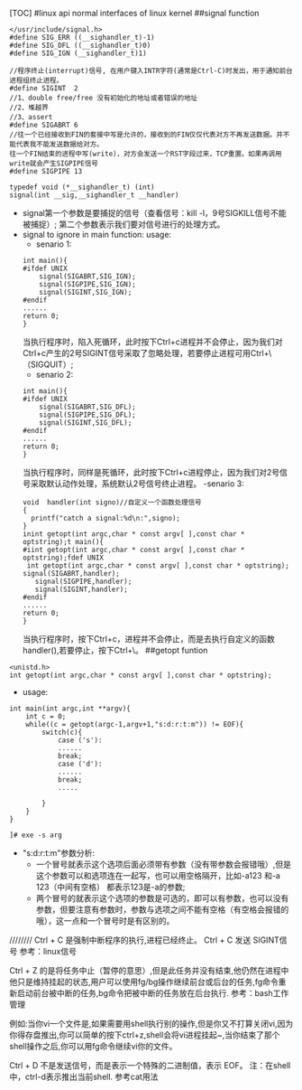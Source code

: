 [TOC]
#linux api
normal interfaces of linux kernel
##signal function
```
</usr/include/signal.h>
#define SIG_ERR ((__sighandler_t)-1)
#define SIG_DFL ((__sighandler_t)0)
#define SIG_IGN (__sighandler_t)1)

//程序终止(interrupt)信号, 在用户键入INTR字符(通常是Ctrl-C)时发出，用于通知前台进程组终止进程。
#define SIGINT  2
//1、double free/free 没有初始化的地址或者错误的地址
//2、堆越界
//3、assert
#define SIGABRT 6
//往一个已经接收到FIN的套接中写是允许的，接收到的FIN仅仅代表对方不再发送数据。并不能代表我不能发送数据给对方。
往一个FIN结束的进程中写(write)，对方会发送一个RST字段过来，TCP重置。如果再调用write就会产生SIGPIPE信号
#define SIGPIPE 13

typedef void (*__sighandler_t) (int)
signal(int __sig,__sighandler_t __handler)  

```
+ signal第一个参数是要捕捉的信号（查看信号：kill -l，9号SIGKILL信号不能被捕捉）;
第二个参数表示我们要对信号进行的处理方式。 
+ signal to ignore in main function:
    usage:
    - senario 1:
    ```
    int main(){
    #ifdef UNIX
        signal(SIGABRT,SIG_IGN);
        signal(SIGPIPE,SIG_IGN);
        signal(SIGINT,SIG_IGN);
    #endif
    ......
    return 0;
    }
    ```
    当执行程序时，陷入死循环，此时按下Ctrl+c进程并不会停止，因为我们对Ctrl+c产生的2号SIGINT信号采取了忽略处理，若要停止进程可用Ctrl+\（SIGQUIT）;
    - senario 2:
    ```
    int main(){
    #ifdef UNIX
        signal(SIGABRT,SIG_DFL);
        signal(SIGPIPE,SIG_DFL);
        signal(SIGINT,SIG_DFL);
    #endif
    ......
    return 0;
    }
    ```
    当执行程序时，同样是死循环，此时按下Ctrl+c进程停止，因为我们对2号信号采取默认动作处理，系统默认2号信号终止进程。 
    -senario 3:
     ```
     void  handler(int signo)//自定义一个函数处理信号
     {
       printf("catch a signal:%d\n:",signo);
     }
    inint getopt(int argc,char * const argv[ ],const char * optstring);t main(){
    #iint getopt(int argc,char * const argv[ ],const char * optstring);fdef UNIX
      int getopt(int argc,char * const argv[ ],const char * optstring);  signal(SIGABRT,handler);
        signal(SIGPIPE,handler);
        signal(SIGINT,handler);
    #endif
    ......
    return 0;
    }
    ```
    当执行程序时，按下Ctrl+c，进程并不会停止，而是去执行自定义的函数handler(),若要停止，按下Ctrl+\。
##getopt funtion
```
<unistd.h>
int getopt(int argc,char * const argv[ ],const char * optstring);
```
+ usage:
```
int main(int argc,int **argv){
    int c = 0;
    while((c = getopt(argc-1,argv+1,"s:d:r:t:m")) != EOF){
        switch(c){
            case ('s'):
            ......
            break;
            case ('d'):
            ......
            break;
            .....

        }
    }
}

]# exe -s arg
```

+ "s:d:r:t:m"参数分析:
    - 一个冒号就表示这个选项后面必须带有参数（没有带参数会报错哦）,但是这个参数可以和选项连在一起写，也可以用空格隔开，比如-a123 和-a   123（中间有空格） 都表示123是-a的参数;
    - 两个冒号的就表示这个选项的参数是可选的，即可以有参数，也可以没有参数，但要注意有参数时，参数与选项之间不能有空格（有空格会报错的哦），这一点和一个冒号时是有区别的。



////////
Ctrl + C 是强制中断程序的执行,进程已经终止。 Ctrl + C 发送 SIGINT信号 参考：linux信号
 
Ctrl + Z 的是将任务中止（暂停的意思）,但是此任务并没有结束,他仍然在进程中他只是维持挂起的状态,用户可以使用fg/bg操作继续前台或后台的任务,fg命令重新启动前台被中断的任务,bg命令把被中断的任务放在后台执行.  参考：bash工作管理
 
例如:当你vi一个文件是,如果需要用shell执行别的操作,但是你又不打算关闭vi,因为你得存盘推出,你可以简单的按下ctrl+z,shell会将vi进程挂起~,当你结束了那个shell操作之后,你可以用fg命令继续vi你的文件。
 
Ctrl + D 不是发送信号，而是表示一个特殊的二进制值，表示 EOF。
注：在shell中，ctrl-d表示推出当前shell.    参考cat用法






